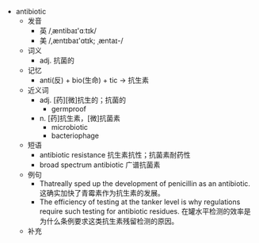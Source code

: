 - antibiotic
  - 发音
    - 英 /ˌæntibaɪ'ɑːtɪk/
    - 美 /,æntɪbaɪ'ɑtɪk; ˌæntaɪ-/
  - 词义
    - adj. 抗菌的
  - 记忆
    - anti(反) + bio(生命) + tic → 抗生素
  - 近义词
    - adj. [药][微]抗生的；抗菌的
      - germproof
    - n. [药]抗生素，[微]抗菌素
      - microbiotic
      - bacteriophage
  - 短语
    - antibiotic resistance 抗生素抗性；抗菌素耐药性
    - broad spectrum antibiotic 广谱抗菌素
  - 例句
    - Thatreally sped up the development of penicillin as an antibiotic. 这确实加快了青霉素作为抗生素的发展。
    - The efficiency of testing at the tanker level is why regulations require such testing for antibiotic residues. 在罐水平检测的效率是为什么条例要求这类抗生素残留检测的原因。
  - 补充
